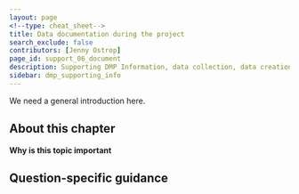 ```yaml
---
layout: page
<!--type: cheat_sheet-->
title: Data documentation during the project
search_exclude: false
contributors: [Jenny Ostrop]
page_id: support_06_document
description: Supporting DMP Information, data collection, data creation, data generation, data production
sidebar: dmp_supporting_info
---
```

We need a general introduction here.

## About this chapter

**Why is this topic important**

## Question-specific guidance